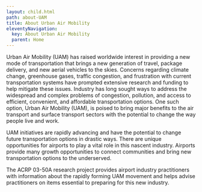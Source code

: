 ```yaml
---
layout: child.html
path: about-UAM
title: About Urban Air Mobility
eleventyNavigation:
  key: About Urban Air Mobility
  parent: Home
---
```

Urban Air Mobility (UAM) has raised worldwide interest in providing a new mode of transportation that brings a new generation of travel, package delivery, and new aerial vehicles to the skies. Concerns regarding climate change, greenhouse gases, traffic congestion, and frustration with current transportation systems have prompted extensive research and funding to help mitigate these issues. Industry has long sought ways to address the widespread and complex problems of congestion, pollution, and access to efficient, convenient, and affordable transportation options. One such option, Urban Air Mobility (UAM), is poised to bring major benefits to the air transport and surface transport sectors with the potential to change the way people live and work.

UAM initiatives are rapidly advancing and have the potential to change future transportation options in drastic ways. There are unique opportunities for airports to play a vital role in this nascent industry. Airports provide many growth opportunities to connect communities and bring new transportation options to the underserved. 

The ACRP 03-50A research project provides airport industry practitioners with information about the rapidly forming UAM movement and helps advise practitioners on items essential to preparing for this new industry.

